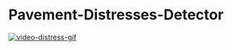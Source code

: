 # Pavement-Distresses-Detector

[![video-distress-gif](https://github.com/Blessing988/Pavement-Distresses-Detector/assets/59713495/22f62da2-c2f8-4267-aa45-2877524c8f47)](https://blessing-asphalt-pavement-distresses-detector.hf.space)
